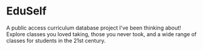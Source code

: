 # EduSelf
A public access curriculum database project I've been thinking about! Explore classes you loved taking, those you never took, and a wide range of classes for students in the 21st century.
